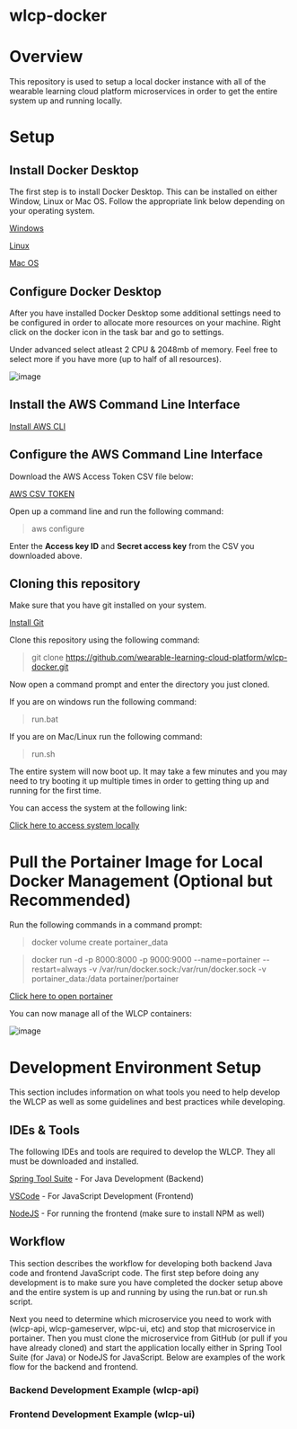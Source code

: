 # wlcp-docker

# Overview

This repository is used to setup a local docker instance with all of the wearable learning cloud platform microservices in order to get the entire system up and running locally.

# Setup

## Install Docker Desktop

The first step is to install Docker Desktop. This can be installed on either Window, Linux or Mac OS. Follow the appropriate link below depending on your operating system.

[Windows](https://docs.docker.com/docker-for-windows/install)

[Linux](https://docs.docker.com/engine/install/)

[Mac OS](https://docs.docker.com/docker-for-mac/install/)

## Configure Docker Desktop

After you have installed Docker Desktop some additional settings need to be configured in order to allocate more resources on your machine. Right click on the docker icon in the task bar and go to settings.

Under advanced select atleast 2 CPU & 2048mb of memory. Feel free to select more if you have more (up to half of all resources).

![image](https://user-images.githubusercontent.com/23061418/80401367-3a1c0280-888a-11ea-881e-c8eb856fafd5.png)

## Install the AWS Command Line Interface

[Install AWS CLI](https://docs.aws.amazon.com/cli/latest/userguide/install-cliv2.html)

## Configure the AWS Command Line Interface

Download the AWS Access Token CSV file below:

[AWS CSV TOKEN](https://drive.google.com/file/d/138A0D85HnU3PQKTahf0yjo9bAY_c8RdI/view?usp=sharing)

Open up a command line and run the following command:

> aws configure

Enter the **Access key ID** and **Secret access key** from the CSV you downloaded above.

## Cloning this repository

Make sure that you have git installed on your system.

[Install Git](https://git-scm.com/downloads)

Clone this repository using the following command:

> git clone https://github.com/wearable-learning-cloud-platform/wlcp-docker.git

Now open a command prompt and enter the directory you just cloned.

If you are on windows run the following command:

> run.bat

If you are on Mac/Linux run the following command:

> run.sh

The entire system will now boot up. It may take a few minutes and you may need to try booting it up multiple times in order to getting thing up and running for the first time.

You can access the system at the following link:

[Click here to access system locally](http://localhost:8050)

# Pull the Portainer Image for Local Docker Management (Optional but Recommended)

Run the following commands in a command prompt:

> docker volume create portainer_data

> docker run -d -p 8000:8000 -p 9000:9000 --name=portainer --restart=always -v /var/run/docker.sock:/var/run/docker.sock -v portainer_data:/data portainer/portainer

[Click here to open portainer](http://localhost:9000)

You can now manage all of the WLCP containers:

![image](https://user-images.githubusercontent.com/23061418/80402483-f75b2a00-888b-11ea-8ab9-2907aa6b4efc.png)

# Development Environment Setup

This section includes information on what tools you need to help develop the WLCP as well as some guidelines and best practices while developing.

## IDEs & Tools

The following IDEs and tools are required to develop the WLCP. They all must be downloaded and installed.

[Spring Tool Suite](https://spring.io/tools) - For Java Development (Backend)

[VSCode](https://code.visualstudio.com/) - For JavaScript Development (Frontend)

[NodeJS](https://nodejs.org/en/) - For running the frontend (make sure to install NPM as well)

## Workflow

This section describes the workflow for developing both backend Java code and frontend JavaScript code. The first step before doing any development is to make sure you have completed the docker setup above and the entire system is up and running by using the run.bat or run.sh script.

Next you need to determine which microservice you need to work with (wlcp-api, wlcp-gameserver, wlpc-ui, etc) and stop that microservice in portainer. Then you must clone the microservice from GitHub (or pull if you have already cloned) and start the application locally either in Spring Tool Suite (for Java) or NodeJS for JavaScript. Below are examples of the work flow for the backend and frontend.

### Backend Development Example (wlcp-api)

### Frontend Development Example (wlcp-ui)

